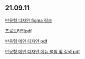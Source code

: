 ## 21.09.11

[반응형 디자인 figma 링크](https://www.figma.com/file/9tFKaxKbsy0vnOSeDo4Seu/project_01_redesign?node-id=52%3A1746)



 [프로토타입pdf](Additional_data\project_01_redesign.pdf) 

 [반응형 메인 디자인 pdf](Additional_data\project_01_redesign_responsiveDesign.pdf) 

 [반응형 메인 디자인 메뉴 펼침 및 검색 pdf](Additional_data\project_01_redesign_responsiveDesign_menu.pdf) 


